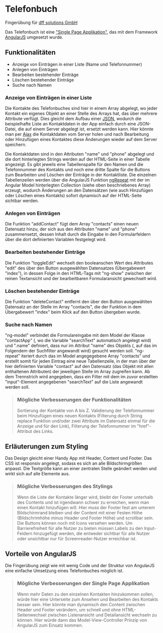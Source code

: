 ﻿# Telefonbuch
Fingerübung für [dff solutions GmbH](https://dff-solutions.de/)

Das Telefonbuch ist eine ["Single Page Applikation"](https://de.wikipedia.org/wiki/Single-Page-Webanwendung), das mit dem Framework [AngularJS](http://angularjs.org) umgesetzt wurde.

## Funktionalitäten

* Anzeige von Einträgen in einer Liste (Name und Telefonnummer)
* Anlegen von Einträgen
* Bearbeiten bestehender Einträge
* Löschen bestehender Einträge
* Suche nach Namen

### Anzeige von Einträgen in einer Liste

Die Kontakte des Telefonbuches sind hier in einem Array abgelegt, wo jeder Kontakt ein eigenes Objekt an einer Stelle des Arrays hat, das über mehrere Attribute verfügt. Dies gleicht dem Aufbau einer [JSON](http://www.json.org/json-de.html), wodurch die beispielhafte Liste an Kontaktdaten in der App einfach durch eine JSON-Datei, die auf einem Server abgelegt ist, ersetzt werden kann. Hier könnte man per [Ajax](https://de.wikipedia.org/wiki/Ajax_(Programmierung)) die Kontaktdaten vom Server holen und nach Bearbeitung oder Hinzufügen eines Kontaktes diese Änderungen wieder auf dem Server speichern.

Die Kontaktdaten sind in den Attributen "name" und "phone" abgelegt und die dort hinterlegten Strings werden auf der HTML-Seite in einer Tabelle angezeigt. Es gibt jeweils eine Tabellenspalte für den Namen und die Telefonnummer des Kontakts und noch eine dritte Spalte für die Buttons zum Bearbeiten und Löschen der Einträge in der Kontaktliste. Die einzelnen Tabellenzeilen werden über die AngularJS Funktion [ngRepeat](https://docs.angularjs.org/api/ng/directive/ngRepeat) mit der im Angular Model hinterlegten Collection (siehe oben beschriebenes Array) erzeugt, wodurch Änderungen an den Datensätzen (wie auch Hinzufügen oder Löschen eines Kontakts) sofort dynamisch auf der HTML-Seite sichtbar werden.

### Anlegen von Einträgen

Die Funktion "addContact" fügt dem Array "contacts" einen neuen Datensatz hinzu, der sich aus den Attributen "name" und "phone" zusammensetzt, dessen Inhalt durch die Eingabe in den Formularfeldern über die dort definierten Variablen festgelegt wird.

### Bearbeiten bestehender Einträge

Die Funktion "toggleEdit" wechselt den booleanschen Wert des Attributes "edit" des über den Button ausgewählten Datensatzes (Übergabewert "index"), in dessen Folge in den HTML-Tags mit "ng-show" zwischen der reinen Textansicht und der bearbeitbaren Formularansicht gewechselt wird.

### Löschen bestehender Einträge

Die Funktion "deleteContact" entfernt den über den Button ausgewählten Datensatz an der Stelle im Array "contacts", die der Funktion in dem Übergabewert "index" beim Klick auf den Button übergeben wurde.

### Suche nach Namen

"ng-model" verbindet die Formulareingabe mit dem Model der Klasse "contactApp" (, wo die Variable "searchText" automatisch angelegt wird) und ".name" definiert, dass nur im Attribut "name" des Objekts (, auf das im Folgendem der Suchfilter angewandt wird) gesucht werden soll.
"ng-repeat" iteriert durch das im Model angegegebene Array "contacts" und erstellt somit für jeden Eintrag eine neue Tabellenzeile, in der man über der hier definierten Variable "contact" auf den Datensatz (das Objekt mit allen enthaltenen Attributen) der jeweiligen Stelle im Array zugreifen kann. Ab dem Trennstrich wird angegeben, dass ein Filter mit dem im zuvor erstellten "input"-Element angegebenen "searchText" auf die Liste angewandt werden soll.

> ### Mögliche Verbesserungen der Funktionalitäten
>
> Sortierung der Kontakte von A bis Z. Validierung der Telefonnummer beim Hinzufügen eines neuen Kontakts (Filterung durch String replace Funktion und/oder zwei Attribute im Datensatz einmal für die Anzeige und für den Link), Filterung der Telefonnummer im "href"-Attribut des Links.

## Erläuterungen zum Styling

Das Design gleicht einer Handy App mit Header, Content und Footer. Das CSS ist responsiv angelegt, sodass es sich an alle Bildschirmgrößen anpasst. Die Textgröße kann an einer zentralen Stelle geändert werden und wirkt sich auf alle Elemente aus.

> ### Mögliche Verbesserungen des Stylings
>
> Wenn die Liste der Kontakte länger wird, bleibt der Footer unterhalb des Contents und ist irgendwann schwer zu erreichen, wenn man einen Kontakt hinzufügen will. Hier muss der Footer fest am unterem Bildschirmrand bleiben und der Content mit einer Festen Höhe (Bildschrimhöhe minus Header und Footer Höhe) und scrollbar sein. Die Buttons können noch mit Icons versehen werden. Um Barrierefreiheit für alle Nutzer zu bieten müssen Labels zu den Input-Feldern hinzugefügt werden, die entweder sichtbar für alle Nutzer oder unsichtbar nur für Screenreader-Nutzer erreichbar ist.

## Vorteile von AngularJS

Die Fingerübung zeigt wie mit wenig Code und der Struktur von AngularJS eine einfache Umsetzung eines Telefonbuches möglich ist.

> ### Mögliche Verbesserungen der Single Page Applikation
>
> Wenn mehr Daten zu den einzelnen Kontakten hinzukommen sollen, würde hier eine Unterseite zum Ansehen und Bearbeiten des Kontakts besser sein. Hier könnte man dynamisch den Content zwischen Header und Footer verändern, um schnell und ohne HTML-Seitenwechsel zwischen Listenansicht und Detailansicht wechseln zu können. Hier würde dann das Model-View-Controller Prinzip von AngularJS zum Einsatz kommen.
